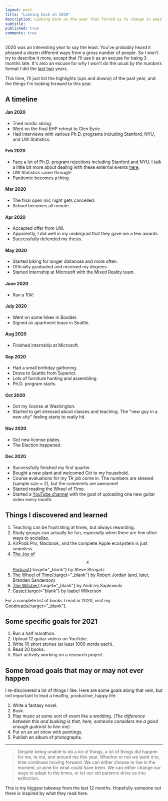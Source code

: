 ```yaml
---
layout: post
title: "Looking back on 2020"
description: Looking back on the year that forced us to change in ways that we never imagined. A little late, but it is what it is.
subtitle: 
published: true
comments: true
---
```


2020 was an interesting year to say the least. You've probably heard it phrased a dozen different ways from a gross number of people. So I won't try to describe it more, except that I'll use it as an excuse for being 3 months late. It's also an excuse for why I won't do the usual _by the numbers_ format I did the <a href="{% post_url 2018-12-31-looking-back %}" target="_blank">last</a> <a href="{% post_url 2020-01-04-looking-back-2019 %}" target="_blank">two</a> years.

This time, I'll just list the highlights (ups and downs) of the past year, and the things I'm looking forward to this year.

<!--excerpt_ends-->

## A timeline

#### Jan 2020
- Tried nordic skiing.
- Went on the final EHP retreat to Glen Eyrie.
- Had interviews with various Ph.D. programs including Stanford, NYU, and UW Statistics.

#### Feb 2020
- Face a lot of Ph.D. program rejections including Stanford and NYU. I talk a little bit more about dealing with these external events <a href="{% post_url 2020-11-27-stoicism %}"  target="_blank">here</a>.
- UW Statistics came through!
- Pandemic becomes a thing.

#### Mar 2020
- The final open mic night gets cancelled.
- School becomes all remote.

#### Apr 2020
- Accepted offer from UW.
- Apparently, I did well in my undergrad that they gave me a few awards.
- Successfully defended my thesis.

#### May 2020
- Started biking for longer distances and more often.
- Officially graduated and received my degrees.
- Started internship at Microsoft with the Mixed Reality team.

#### June 2020
- Ran a 10k!

#### July 2020
- Went on some hikes in Boulder.
- Signed an apartment lease in Seattle.

#### Aug 2020
- Finished internship at Microsoft.

#### Sep 2020
- Had a small birthday gathering.
- Drove to Seattle from Superior.
- Lots of furniture hunting and assembling.
- Ph.D. program starts.

#### Oct 2020
- Got my license at Washington.
- Started to get stressed about classes and teaching. The "new guy in a new city" feeling starts to really hit.

#### Nov 2020
- Got new license plates.
- The Election happened.

#### Dec 2020
- Successfully finished my first quarter.
- Bought a new plant and welcomed Ciri to my household.
- Course evaluations for my TA job come in. The numbers are skewed (sample size = 2), but the comments are awesome!
- Started reading the Wheel of Time.
- Started a <a href="https://www.youtube.com/channel/UChH_1D4z__VJ0Wy6_JRTJsA" target="_blank">YouTube channel</a> with the goal of uploading one new guitar video every month.

## Things I discovered and learned
1. Teaching can be frustrating at times, but always rewarding.
2. Study groups can actually be fun, especially when there are few other ways to socialize.
3. AirPods Pro, Macbook, and the complete Apple ecosystem is just _seamless_.
4. [The Joy of $$x$$ Podcast](https://www.quantamagazine.org/tag/the-joy-of-x){:target="_blank"} by Steve Strogatz
5. [The Wheel of Time](https://www.goodreads.com/series/41526-the-wheel-of-time){:target="_blank"} by Robert Jordan (and, later, Branden Sanderson)
6. [The Witcher](https://en.wikipedia.org/wiki/The_Witcher){:target="_blank"} by Andrzej Sapkowski
7. [Caste](https://www.goodreads.com/en/book/show/51152447){:target="blank"} by Isabel Wilkerson

For a complete list of books I read in 2020, visit my [Goodreads](https://www.goodreads.com/user_challenges/19218285){:target="_blank"}.

## Some specific goals for 2021
1. Run a half marathon.
2. Upload 12 guitar videos on YouTube.
3. Write 10 short stories (at least 1000 words each).
4. Read 20 books.
5. Start actively working on a research project.

## Some broad goals that may or may not ever happen
I re-discovered a lot of things I like. Here are some goals along that vein, but not important to lead a healthy, productive, happy life.
1. Write a fantasy novel.
2. Busk.
3. Play music at some sort of event like a wedding. (_The difference between this and busking is that, here, someone considers me a good enough guitarist to hire me_)
4. Put on an art show with paintings.
5. Publish an album of photographs.

<hr/>

> Despite being unable to do a lot of things, a lot of things did happen for me, to me, and around me this year. Whether or not we want it to, time continues moving forward. We can either choose to live in the moment, or pine for what could have been. We can either change our ways to adapt to the times, or let our old patterns drive us into extinction.

This is my biggest takeway from the last 12 months. Hopefully someone out there is inspired by what they read here.
